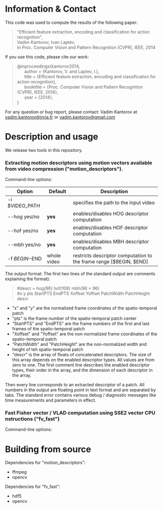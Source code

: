 

Information & Contact
=====================

This code was used to compute the results of the following paper:
  
>"Efficient feature extraction, encoding and classification for action recognition",  
Vadim Kantorov, Ivan Laptev,  
In Proc. Computer Vision and Pattern Recognition (CVPR), IEEE, 2014  

If you use this code, please cite our work:

> @inproceedings{kantorov2014,  
&nbsp;&nbsp;&nbsp;&nbsp;&nbsp;&nbsp;author = {Kantorov, V. and Laptev, I.},  
&nbsp;&nbsp;&nbsp;&nbsp;&nbsp;&nbsp;title = {Efficient feature extraction, encoding and classification for action recognition},  
&nbsp;&nbsp;&nbsp;&nbsp;&nbsp;&nbsp;booktitle = {Proc. Computer Vision and Pattern Recognition (CVPR), IEEE, 2014},  
&nbsp;&nbsp;&nbsp;&nbsp;&nbsp;&nbsp;year = {2014},  
}

For any question or bug report, please contact:
Vadim Kantorov at vadim.kantorov@inria.fr or vadim.kantorov@gmail.com


Description and usage
=====================

We release two tools in this repository.

### Extracting motion descriptors using motion vectors available from video compression ("motion_descriptors").
Command-line options:

Option | Default | Description
--- | --- | ---
-i $VIDEO_PATH | | specifies the path to the input video
--hog yes/no | **yes** | enables/disables HOG descriptor computation
--hof yes/no | **yes** | enables/disables HOF descriptor computation
--mbh yes/no | **yes** | enables/disables MBH descriptor computation
-f $BEGIN-$END | whole video | restricts descriptor computation to the frame range [$BEGIN, $END]

The output format:
   The first two lines of the standard output are comments explaining the format):
>  #descr = hog(96) hof(108) mbh(96 + 96)  
   #x y pts StartPTS EndPTS Xoffset Yoffset PatchWidth PatchHeight descr


  + "x" and "y" are the normalized frame coordinates of the spatio-temporal patch  
  + "pts" is the frame number of the spatio-temporal patch center  
  + "StartPTS" and "EndPTS" are the frame numbers of the first and last frames of the spatio-temporal patch  
  + "Xoffset" and "Yoffset" are the non-normalized frame coordinates of the spatio-temporal patch  
  + "PatchWidth" and "PatchHeight" are the non-normalized width and height of teh spatio-temporal patch
  + "descr" is the array of floats of concatenated descriptors. The size of this array depends on the enabled   descriptor types. All values are from zero to one. The first comment line describes the enabled descriptor types, their order in the array, and the dimension of each descriptor in the array.  
     
  Then every line corresponds to an extracted descriptor of a patch. All numbers in the output are floating point in text format and are separated by tabs.
  The standard error contains various debug / diagnostic messages like time measurements and parameters in effect.

### Fast Fisher vector / VLAD computation using SSE2 vector CPU nstructions ("fv_fast")

Command-line options:


Building from source
====================

Dependencies for "motion_descriptors":
 - ffmpeg
 - opencv

Dependencies for "fv_fast":
 - hdf5
 - opencv

